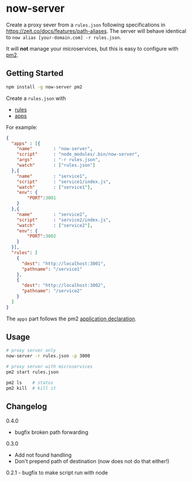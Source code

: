 # now-server

Create a proxy sever from a `rules.json` following specifications in https://zeit.co/docs/features/path-aliases. The server will behave identical
to `now alias [your-domain.com] -r rules.json`.

It will **not** manage your microservices, but this is easy to configure with [pm2](http://pm2.keymetrics.io/).

## Getting Started

```bash
npm install -g now-server pm2
```

Create a `rules.json` with

* [rules](https://zeit.co/docs/features/path-aliases)
* [apps](http://pm2.keymetrics.io/docs/usage/application-declaration/)

For example:

```json
{
  "apps" : [{
    "name"        : "now-server",
    "script"      : "node_modules/.bin/now-server",
    "args"        : "-r rules.json",
    "watch"       : ["rules.json"]
  },{
    "name"        : "service1",
    "script"      : "service1/index.js",
    "watch"       : ["service1"],
    "env": {
        "PORT":3001
    }
  },{
    "name"        : "service2",
    "script"      : "service2/index.js",
    "watch"       : ["service2"],
    "env": {
        "PORT":3002
    }
  }],
  "rules": [
    {
      "dest": "http://localhost:3001",
      "pathname": "/service1"
    },
    {
      "dest": "http://localhost:3002",
      "pathname": "/service2"
    }
  ]
}
```

The `apps` part follows the pm2 [application declaration](http://pm2.keymetrics.io/docs/usage/application-declaration/).

## Usage
```bash
# proxy server only
now-server -r rules.json -p 3000

# proxy server with microservices
pm2 start rules.json

pm2 ls    # status
pm2 kill  # kill it
```

## Changelog

0.4.0

- bugfix broken path forwarding

0.3.0

- Add not found handling
- Don't prepend path of destination (now does not do that either!)

0.2.1 - bugfix to make script run with node
